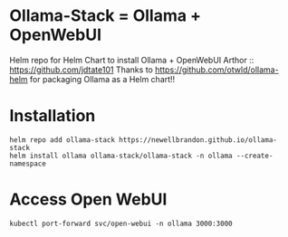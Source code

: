 # Ollama-Stack = Ollama + OpenWebUI
Helm repo for Helm Chart to install Ollama + OpenWebUI
Arthor :: https://github.com/jdtate101
Thanks to https://github.com/otwld/ollama-helm for packaging Ollama as a Helm chart!!

# Installation
```
helm repo add ollama-stack https://newellbrandon.github.io/ollama-stack
helm install ollama ollama-stack/ollama-stack -n ollama --create-namespace
```
# Access Open WebUI
```
kubectl port-forward svc/open-webui -n ollama 3000:3000
```
